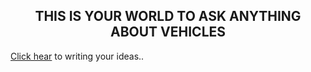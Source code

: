 <html>
<head>
</head>
<body backgroundimage="car1.jpg">
<h2 align="center"bgcolor="blue">THIS IS YOUR WORLD TO ASK ANYTHING ABOUT VEHICLES</h2>
<p><a href="https://vandikkaryam.github.io/Comments.github.io/">Click hear</a> to writing your ideas..</p>
</body>
</html>
